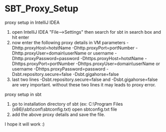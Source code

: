 # SBT_Proxy_Setup
proxy setup in IntelliJ IDEA
1. open IntelliJ IDEA "File-->Settings" then search for sbt in search box and hit enter
2. now enter the following proxy details in VM parameters
-Dhttp.proxyHost=hotstName
-Dhttp.proxyPort=portNumber
-Dhttp.proxyUser=domain\userName or username
-Dhttp.proxyPassword=password
-Dhttps.proxyHost=hotstName
-Dhttps.proxyPort=portNumber
-Dhttps.proxyUser=domain\userName or username
-Dhttps.proxyPassword=password
-Dsbt.repository.secure=false
-Dsbt.gigahorse=false
3. last two lines -Dsbt.repository.secure=false and -Dsbt.gigahorse=false are very important. without these two lines it may leads to proxy error.

proxy setup in sbt
1. go to installation directory of sbt (ex: C:\Program Files (x86)\sbt\conf\sbtconfig.txt) open sbtconfig.txt file
2. add the above proxy details and save the file.

I hope it will work :)
